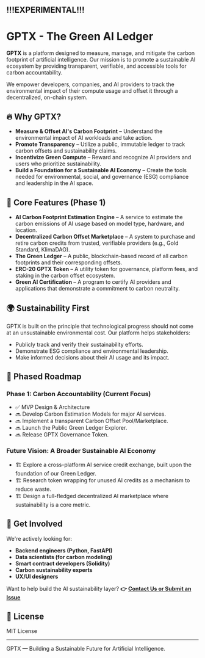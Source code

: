 ## !!!EXPERIMENTAL!!!

# GPTX - The Green AI Ledger

**GPTX** is a platform designed to measure, manage, and mitigate the carbon footprint of artificial intelligence. Our mission is to promote a sustainable AI ecosystem by providing transparent, verifiable, and accessible tools for carbon accountability.

We empower developers, companies, and AI providers to track the environmental impact of their compute usage and offset it through a decentralized, on-chain system.

## 🔥 Why GPTX?

- **Measure & Offset AI's Carbon Footprint** – Understand the environmental impact of AI workloads and take action.
- **Promote Transparency** – Utilize a public, immutable ledger to track carbon offsets and sustainability claims.
- **Incentivize Green Compute** – Reward and recognize AI providers and users who prioritize sustainability.
- **Build a Foundation for a Sustainable AI Economy** – Create the tools needed for environmental, social, and governance (ESG) compliance and leadership in the AI space.

## 🧩 Core Features (Phase 1)

- **AI Carbon Footprint Estimation Engine** – A service to estimate the carbon emissions of AI usage based on model type, hardware, and location.
- **Decentralized Carbon Offset Marketplace** – A system to purchase and retire carbon credits from trusted, verifiable providers (e.g., Gold Standard, KlimaDAO).
- **The Green Ledger** – A public, blockchain-based record of all carbon footprints and their corresponding offsets.
- **ERC-20 GPTX Token** – A utility token for governance, platform fees, and staking in the carbon offset ecosystem.
- **Green AI Certification** – A program to certify AI providers and applications that demonstrate a commitment to carbon neutrality.

## 🌍 Sustainability First

GPTX is built on the principle that technological progress should not come at an unsustainable environmental cost. Our platform helps stakeholders:
- Publicly track and verify their sustainability efforts.
- Demonstrate ESG compliance and environmental leadership.
- Make informed decisions about their AI usage and its impact.

## 📅 Phased Roadmap

### **Phase 1: Carbon Accountability (Current Focus)**
- ✅ MVP Design & Architecture
- 🔜 Develop Carbon Estimation Models for major AI services.
- 🔜 Implement a transparent Carbon Offset Pool/Marketplace.
- 🔜 Launch the Public Green Ledger Explorer.
- 🔜 Release GPTX Governance Token.

### **Future Vision: A Broader Sustainable AI Economy**
- 🏗️ Explore a cross-platform AI service credit exchange, built upon the foundation of our Green Ledger.
- 🏗️ Research token wrapping for unused AI credits as a mechanism to reduce waste.
- 🏗️ Design a full-fledged decentralized AI marketplace where sustainability is a core metric.

## 🤝 Get Involved

We're actively looking for:
- **Backend engineers (Python, FastAPI)**
- **Data scientists (for carbon modeling)**
- **Smart contract developers (Solidity)**
- **Carbon sustainability experts**
- **UX/UI designers**

Want to help build the AI sustainability layer?
**👉 [Contact Us or Submit an Issue](https://github.com/YOUR_REPO/issues)**

## 📝 License

MIT License

---

GPTX — Building a Sustainable Future for Artificial Intelligence.
